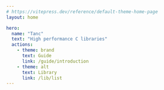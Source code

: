 ```yaml
---
# https://vitepress.dev/reference/default-theme-home-page
layout: home

hero:
  name: "Tanc"
  text: "High performance C libraries"
  actions:
    - theme: brand
      text: Guide
      link: /guide/introduction
    - theme: alt
      text: Library
      link: /lib/list
---
```


